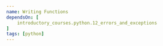 ```yaml
---
name: Writing Functions
dependsOn: [
    introductory_courses.python.12_errors_and_exceptions
]
tags: [python]
---
```


